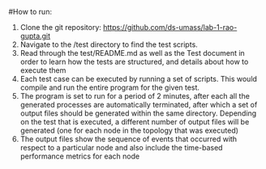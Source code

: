 #How to run:

1) Clone the git repository: https://github.com/ds-umass/lab-1-rao-gupta.git
2) Navigate to the /test directory to find the test scripts.
3) Read through the test/README.md as well as the Test document in order to learn how the tests are structured, and details about how to execute them
3) Each test case can be executed by running a set of scripts. This would compile and run the entire program for the given test.
4) The program is set to run for a period of 2 minutes, after each all the generated processes are automatically terminated, after which a set of output files should be generated within the same directory. Depending on the test that is executed, a different number of output files will be generated (one for each node in the topology that was executed)
5) The output files show the sequence of events that occurred with respect to a particular node and also include the time-based performance metrics for each node
